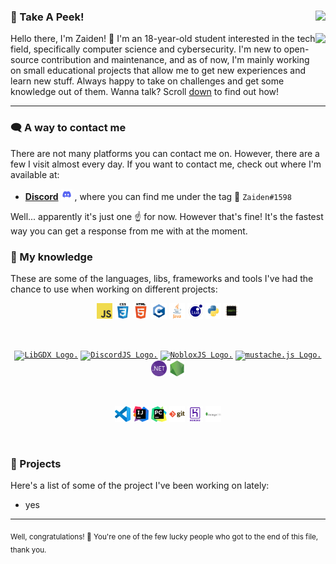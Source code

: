 ### 👀 Take A Peek! <img align="right" src="https://komarev.com/ghpvc/?username=Synceratus&style=flat&label=PEEKERS!&color=07a892">

<div>
  <kbd align="right"><img align="right" height="100px" width="auto" src="https://media.giphy.com/media/XZ033bAXmrstTLqZR4/giphy.gif"></kbd>
  <span>Hello there, I'm Zaiden! 👋 I'm an 18-year-old student interested in the tech field, specifically computer science and cybersecurity. I'm new to open-source contribution and maintenance, and as of now, I'm mainly working on small educational projects that allow me to get new experiences and learn new stuff. Always happy to take on challenges and get some knowledge out of them. Wanna talk? Scroll <a href="#%EF%B8%8F-a-way-to-contact-me">down</a> to find out how!</span>
</div>

---

### 🗨️ A way to contact me

There are not many platforms you can contact me on. However, there are a few I visit almost every day. If you want to contact me, check out where I'm available at:

- [**Discord**](https://discord.com/) <span><img height="18" alt="Discord Logo." title="Discord" src="https://raw.githubusercontent.com/github/explore/2a3ce46f963399611d8e2054bb0ce9a4b539296a/topics/discord/discord.png"></spam> , where you can find me under the tag 🔗 `Zaiden#1598`

Well... apparently it's just one ☝️ for now. However that's fine! It's the fastest way you can get a response from me with at the moment.
</br>

### 🧠 My knowledge

These are some of the languages, libs, frameworks and tools I've had the chance to use when working on different projects:

<p align="center">
  <a href="https://github.com/topics/javascript"><code><img height="25" alt="JavaScript Logo." title="JavaScript" src="https://raw.githubusercontent.com/github/explore/80688e429a7d4ef2fca1e82350fe8e3517d3494d/topics/javascript/javascript.png"></code></a>
  <a href="https://github.com/topics/css"><code><img height="25" alt="CSS Logo." title="CSS" src="https://raw.githubusercontent.com/github/explore/80688e429a7d4ef2fca1e82350fe8e3517d3494d/topics/css/css.png"></code></a>
  <a href="https://github.com/topics/html"><code><img height="25" alt="HTML Logo." title="HTML" src="https://raw.githubusercontent.com/github/explore/80688e429a7d4ef2fca1e82350fe8e3517d3494d/topics/html/html.png"></code></a>
  <a href="https://github.com/topics/c"><code><img height="25" alt="C Logo." title="C" src="https://raw.githubusercontent.com/github/explore/f3e22f0dca2be955676bc70d6214b95b13354ee8/topics/c/c.png"></code></a>
  <a href="https://github.com/topics/java"><code><img height="25" alt="Java Logo." title="Java" src="https://raw.githubusercontent.com/github/explore/5b3600551e122a3277c2c5368af2ad5725ffa9a1/topics/java/java.png"></code></a>
  <a href="https://github.com/topics/lua"><code><img height="25" alt="Lua Logo." title="Lua" src="https://raw.githubusercontent.com/github/explore/80688e429a7d4ef2fca1e82350fe8e3517d3494d/topics/lua/lua.png"></code></a>
  <a href="https://github.com/topics/python"><code><img height="25" alt="Python Logo." title="Python" src="https://raw.githubusercontent.com/github/explore/80688e429a7d4ef2fca1e82350fe8e3517d3494d/topics/python/python.png"></code></a>
  <a href="https://github.com/topics/assembly"><code><img height="25" alt="Assembly Logo." title="Assembly" src="https://raw.githubusercontent.com/github/explore/e495457f5ff28c343f9e422f8e3cf80fd3e80890/topics/assembly/assembly.png"></code></a>
</p>
</br>
<p align="center">
  <a href="https://github.com/libgdx"><code><img height="25" alt="LibGDX Logo." title="LibGDX" src="https://avatars.githubusercontent.com/u/509841"></code></a>
  <a href="https://github.com/discordjs"><code><img height="25" alt="DiscordJS Logo." title="DiscordJS" src="https://avatars.githubusercontent.com/u/26492485"></code></a>
  <a href="https://github.com/noblox"><code><img height="25" alt="NobloxJS Logo." title="NobloxJS" src="https://avatars.githubusercontent.com/u/81932091"></code></a>
  <a href="https://github.com/janl/mustache.js"><code><img height="25" alt="mustache.js Logo." title="mustache.js" src="https://railsware.com/blog/wp-content/uploads/2012/04/mustache-150x150.png"></code></a>
  <a href="https://github.com/topics/dotnet"><code><img height="25" alt=".NET Logo." title=".NET" src="https://raw.githubusercontent.com/github/explore/93d8a67084f94b2a444e510199a6e7622e5b09a3/topics/dotnet/dotnet.png"></code></a>
  <a href="https://github.com/topics/nodejs"><code><img height="25" alt="Node.js Logo." title="Node.js" src="https://raw.githubusercontent.com/github/explore/80688e429a7d4ef2fca1e82350fe8e3517d3494d/topics/nodejs/nodejs.png"></code></a>
</p>
</br>
<p align="center">
  <a href="https://github.com/topics/vscode"><code><img height="25" alt="Visual Studio Code Logo." title="Visual Studio Code" src="https://raw.githubusercontent.com/github/explore/bbd48b997e8d0bef63f676eca4da5e1f76487b56/topics/visual-studio-code/visual-studio-code.png"></code></a>
  <a href="https://github.com/topics/intellij-idea"><code><img height="25" alt="Intellij IDEA Logo." title="Intellij IDEA" src="https://raw.githubusercontent.com/github/explore/caa262eeb858e81282d6f651d6eef1f8730b54ba/topics/intellij-idea/intellij-idea.png"></code></a>
  <a href="https://github.com/topics/pycharm"><code><img height="25" alt="PyCharm Logo." title="PyCharm" src="https://raw.githubusercontent.com/github/explore/d8574c7bce27faa27fb879bca56dfe351ee66efd/topics/pycharm/pycharm.png"></code></a>
  <a href="https://github.com/topics/git"><code><img height="25" alt="Git Logo." title="Git" src="https://raw.githubusercontent.com/github/explore/80688e429a7d4ef2fca1e82350fe8e3517d3494d/topics/git/git.png"></code></a>
  <a href="https://github.com/topics/heroku"><code><img height="25" alt="Heroku Logo." title="Heroku" src="https://raw.githubusercontent.com/github/explore/cb661bc288627f05a5ac4187b00495fd8048c9fa/topics/heroku/heroku.png"></code></a>
  <a href="https://github.com/topics/mongodb"><code><img height="25" alt="MongoDB Logo." title="MongoDB" src="https://raw.githubusercontent.com/github/explore/80688e429a7d4ef2fca1e82350fe8e3517d3494d/topics/mongodb/mongodb.png"></code></a>
</p>
</br>

### 🔨 Projects

Here's a list of some of the project I've been working on lately:

- yes

---

<sub>Well, congratulations! 🎉 You're one of the few lucky people who got to the end of this file, thank you.</sub>

<!-- if you're seeing this, you're cool 😎 -->
